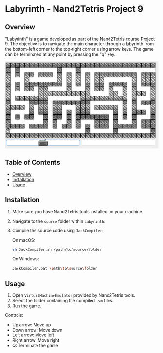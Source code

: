 # Labyrinth - Nand2Tetris Project 9

## Overview

"Labyrinth" is a game developed as part of the Nand2Tetris course Project 9. The objective is to navigate the main character through a labyrinth from the bottom-left corner to the top-right corner using arrow keys. The game can be terminated at any point by pressing the "q" key.

![Game Screenshot](screenshot.png)

## Table of Contents

- [Overview](#overview)
- [Installation](#installation)
- [Usage](#usage)

## Installation

1. Make sure you have Nand2Tetris tools installed on your machine.
2. Navigate to the `source` folder within `Labyrinth`.
3. Compile the source code using `JackCompiler`:

   On macOS:
    ```bash
    sh JackCompiler.sh /path/to/source/folder
    ```
   
    On Windows:
    ```bash
    JackCompiler.bat \path\to\source\folder
    ```

## Usage

1. Open `VirtualMachineEmulator` provided by Nand2Tetris tools.
2. Select the folder containing the compiled `.vm` files.
3. Run the game.

Controls:
- Up arrow: Move up
- Down arrow: Move down
- Left arrow: Move left
- Right arrow: Move right
- Q: Terminate the game
